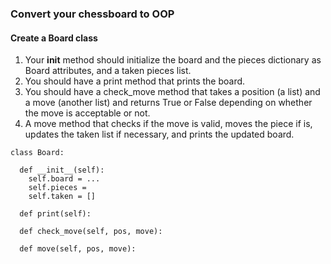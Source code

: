 ### Convert your chessboard to OOP
#### Create a Board class
1. Your __init__ method should initialize the board and the pieces dictionary as Board attributes, and a taken pieces list.
2. You should have a print method that prints the board.
3. You should have a check_move method that takes a position (a list) and a move (another list) and returns True or False
depending on whether the move is acceptable or not.
4. A move method that checks if the move is valid, moves the piece if is, updates the taken list if necessary, and prints
the updated board. 

```
class Board:
  
  def __init__(self):
    self.board = ...
    self.pieces = 
    self.taken = []
    
  def print(self):

  def check_move(self, pos, move):
  
  def move(self, pos, move):
  ```

